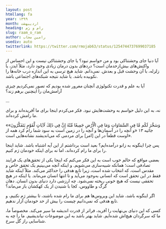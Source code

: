 ```yaml
---
layout: post
htmllang: fa
year: ۱۳۹۹
month: اردیبهشت
heading: رام و رَم
slug: raam_o_ram
author: رامین مجاب
usediv: auto
twitterlink: https://twitter.com/rmojab63/status/1254744737699037185
---
```


آیا دنیا جای وحشتناکی بود و من حواسم نبود؟ یا جای وحشتناکی نیست و این احساس از واکنش‌های بیش‌ازحدمان است؟ دردهای بدون درمان زیادی وجود دارد، مثلاً ایدز، یا زلزله، با آن وحشت قبل و بعدش. نمی‌دانم. شاید هیچ ترسی به این اندازه درب خانه‌ها را نکوبیده باشد. یا شاید نتیجه شبکه‌های اجتماعی باشد.

آیا به علم و قدرت تکنولوژی آنچنان مغرور شده بودیم که تصور نمی‌کردیم چیزی آرامش‌مان را اینچنین برهم زند؟ 

...

نه، به این دلیل حواسم به وحشت‌هایش نبود. فکر می‌کردم اینجا برای ما آفریده‌اند و برای ما رامش کرده‌اند. 

«وَسَخَّرَ لَكُم مَّا فِي السَّمَاوَاتِ وَمَا فِي الْأَرْضِ جَمِيعًا مِّنْهُ إِنَّ فِي ذَلِكَ لَآيَاتٍ لَّقَوْمٍ يَتَفَكَّرُونَ» جاثیه ۱۳ «و آنچه را در آسمان‌ها و آنچه را در زمين است به سود شما رام كرد همه از اوست قطعاً در اين [امر] براى مردمى كه مى‌انديشند نشانه‌هايى است». 

پس چرا اینگونه به زانو درآمده‌ایم؟ بعید است برداشتم از این آیه اشتباه باشد. شاید اینجا را برای ما رام کرده‌اند، اما نه برای اینکه خودمان رَم کنیم. 

بعضی مواقع که حالم خوب است به این فکر می‌کنم که  اینجا یکی از تحقق‌های یک فرایند تصادفی است؛ همانکه شبیه‌سازی می‌شویم. و اینکه آنچه می‌بینیم یک تحقق خاص و مقدس است، که انتخاب شده است، زیرا تابع هدفی را حداکثر می‌کند. مثلاً اینکه شاید فقط در این تحقق است که انسانی به‌وجود می‌آید و تا انتها انسان می‌ماند. یا اینکه در هیچ تحققی نیست که هیچ خونی ریخته نمی‌شود. چه ارزشی دارد دنیای بدون انسان. دهان گرگ و طاووس، کجا با شنیدن از یک کهکشان باز می‌ماند؟

اگر اینگونه باشد، شاید این ویروس‌ها هم برای ما رام شده باشند، تا بیشتر رَم نکنیم، و تابع هدفی که نمی‌دانیم چیست را بیش از حد خودمان آزار ندهیم.

کسی که این دنیای بی‌نهایت را آفرید، فراتر از قدرت اندیشه ما سیر می‌کند. مخصوصاً ما، ما که سرگردان هیچ‌اش شده‌ایم. شاید بهتر باشد به این موضوعات نیاندیشیم. ما را چه به شناسایی راز گل سرخ.






